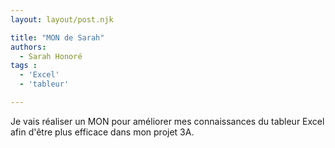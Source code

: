 ```yaml
---
layout: layout/post.njk

title: "MON de Sarah"
authors:
  - Sarah Honoré
tags :
  - 'Excel'
  - 'tableur'

---
```

Je vais réaliser un MON pour améliorer mes connaissances du tableur Excel afin d'être plus efficace dans mon projet 3A. 